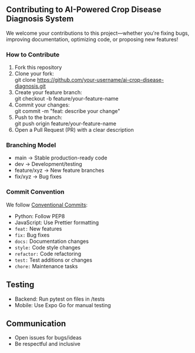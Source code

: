 ## Contributing to AI-Powered Crop Disease Diagnosis System

We welcome your contributions to this project—whether you're fixing bugs, improving documentation, optimizing code, or proposing new features!

###  How to Contribute

1. Fork this repository
2. Clone your fork:  
   git clone https://github.com/your-username/ai-crop-disease-diagnosis.git
3. Create your feature branch:  
   git checkout -b feature/your-feature-name
4. Commit your changes:  
   git commit -m "feat: describe your change"
5. Push to the branch:  
   git push origin feature/your-feature-name
6. Open a Pull Request (PR) with a clear description

###  Branching Model

- main → Stable production-ready code
- dev → Development/testing
- feature/xyz → New feature branches
- fix/xyz → Bug fixes
### Commit Convention

We follow [Conventional Commits](https://www.conventionalcommits.org/):

- Python: Follow PEP8
- JavaScript: Use Prettier formatting
- `feat:` New features
- `fix:` Bug fixes
- `docs:` Documentation changes
- `style:` Code style changes
- `refactor:` Code refactoring
- `test:` Test additions or changes
- `chore:` Maintenance tasks


##  Testing

- Backend: Run pytest on files in /tests
- Mobile: Use Expo Go for manual testing

##  Communication

- Open issues for bugs/ideas
- Be respectful and inclusive

